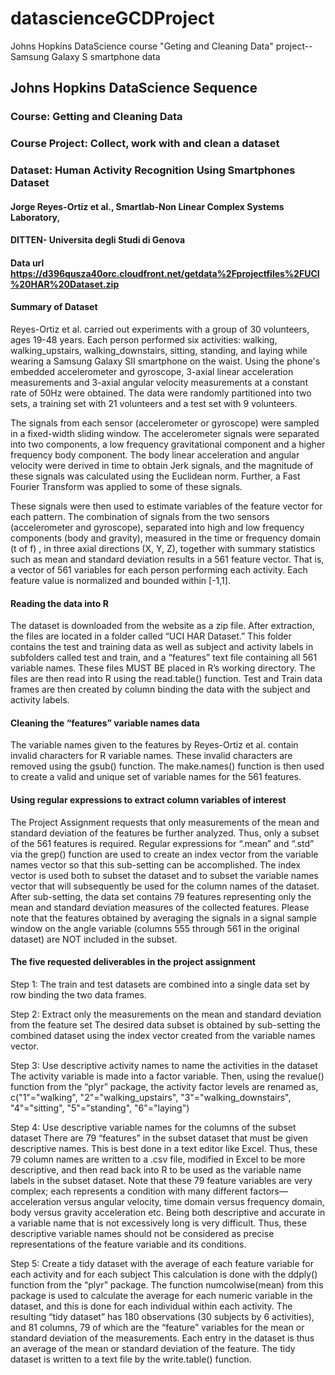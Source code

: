 datascienceGCDProject
=====================

Johns Hopkins DataScience course "Geting and Cleaning Data" project-- Samsung Galaxy S smartphone data

## Johns Hopkins DataScience Sequence
### Course:  Getting and Cleaning Data
### Course Project:  Collect, work with and clean a dataset
### Dataset:  Human Activity Recognition Using Smartphones Dataset
#### Jorge Reyes-Ortiz et al., Smartlab-Non Linear Complex Systems Laboratory,
#### DITTEN- Universita degli Studi di Genova
#### Data url  https://d396qusza40orc.cloudfront.net/getdata%2Fprojectfiles%2FUCI%20HAR%20Dataset.zip 

#### Summary of Dataset
Reyes-Ortiz et al. carried out experiments with a group of 30 volunteers, ages 19-48 years. Each person performed six activities:  walking, walking_upstairs, walking_downstairs, sitting, standing, and laying while wearing a Samsung Galaxy SII smartphone on the waist. Using the phone's embedded accelerometer and gyroscope, 3-axial linear acceleration measurements and 3-axial angular velocity measurements at a constant rate of 50Hz were obtained.  The data were randomly partitioned into two sets, a training set with 21 volunteers and a test set with 9 volunteers.

The signals from each sensor (accelerometer or gyroscope) were sampled in a fixed-width sliding window.  The accelerometer signals were separated into two components, a low frequency gravitational component and a higher frequency body component.  The body linear acceleration and angular velocity were derived in time to obtain Jerk signals, and the magnitude of these signals was calculated using the Euclidean norm.  Further, a Fast Fourier Transform was applied to some of these signals.

These signals were then used to estimate variables of the feature vector for each pattern.  The combination of signals from the two sensors (accelerometer and gyroscope), separated into high and low frequency components (body and gravity), measured in the time or frequency domain (t of f) , in three axial directions (X, Y, Z), together with summary statistics such as mean and standard deviation results in a 561 feature vector.  That is, a vector of 561 variables for each person performing each activity.  Each feature value is normalized and bounded within [-1,1].

#### Reading the data into R
The dataset is downloaded from the website as a zip file.  After extraction, the files are located in a folder called “UCI HAR Dataset.”  This folder contains the test and training data as well as subject and activity labels in subfolders called test and train, and a “features” text file containing all 561 variable names.  These files MUST BE placed in R’s working directory.  The files are then read into R using the read.table() function.  Test and Train data frames are then created by column binding the data with the subject and activity labels.

#### Cleaning the “features” variable names data
The variable names given to the features by Reyes-Ortiz et al. contain invalid characters for R variable names.  These invalid characters are removed using the gsub() function.  The make.names() function is then used to create a valid and unique set of variable names for the 561 features.

#### Using regular expressions to extract column variables of interest
The Project Assignment requests that only measurements of the mean and standard deviation of the features be further analyzed.  Thus, only a subset of the 561 features is required.  Regular expressions for “.mean” and “.std” via the grep() function are used to create an index vector from the variable names vector so that this sub-setting can be accomplished.  The index vector is used both to subset the dataset and to subset the variable names vector that will subsequently be used for the column names of the dataset.  After sub-setting, the data set contains 79 features representing only the mean and standard deviation measures of the collected features.  Please note that the features obtained by averaging the signals in a signal sample window on the angle variable (columns 555 through 561 in the original dataset) are NOT included in the subset.

#### The five requested deliverables in the project assignment
Step 1:  The train and test datasets are combined into a single data set by row binding the two data frames.

Step 2:  Extract only the measurements on the mean and standard deviation from the feature set
The desired data subset is obtained by sub-setting the combined dataset using the index vector created from the variable names vector.

Step 3:  Use descriptive activity names to name the activities in the dataset
The activity variable is made into a factor variable.  Then, using the revalue() function from the “plyr” package, the activity factor levels are renamed as,
c("1"="walking", "2"="walking_upstairs", "3"="walking_downstairs", "4"="sitting", "5"="standing", "6"="laying")

Step 4:  Use descriptive variable names for the columns of the subset dataset
There are 79 “features” in the subset dataset that must be given descriptive names.  This is best done in a text editor like Excel.  Thus, these 79 column names are written to a .csv file, modified in Excel to be more descriptive, and then read back into R to be used as the variable name labels in the subset dataset.
Note that these 79 feature variables are very complex; each represents a condition with many different factors—acceleration versus angular velocity, time domain versus frequency domain, body versus gravity acceleration etc.  Being both descriptive and accurate in a variable name that is not excessively long is very difficult.  Thus, these descriptive variable names should not be considered as precise representations of the feature variable and its conditions.

Step 5:  Create a tidy dataset with the average of each feature variable for each activity and for each subject
This calculation is done with the ddply() function from the “plyr” package.  The function numcolwise(mean) from this package is used to calculate the average for each numeric variable in the dataset, and this is done for each individual within each activity.  The resulting “tidy dataset” has 180 observations (30 subjects by 6 activities), and 81 columns, 79 of which are the “feature” variables for the mean or standard deviation of the measurements.  Each entry in the dataset is thus an average of the mean or standard deviation of the feature.  The tidy dataset is written to a text file by the write.table() function.

